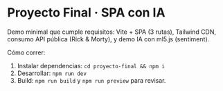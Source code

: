 # Proyecto Final · SPA con IA

Demo minimal que cumple requisitos: Vite + SPA (3 rutas), Tailwind CDN, consumo API pública (Rick & Morty), y demo IA con ml5.js (sentiment).

Cómo correr:

1. Instalar dependencias: `cd proyecto-final && npm i`
2. Desarrollar: `npm run dev`
3. Build: `npm run build` y `npm run preview` para revisar.
